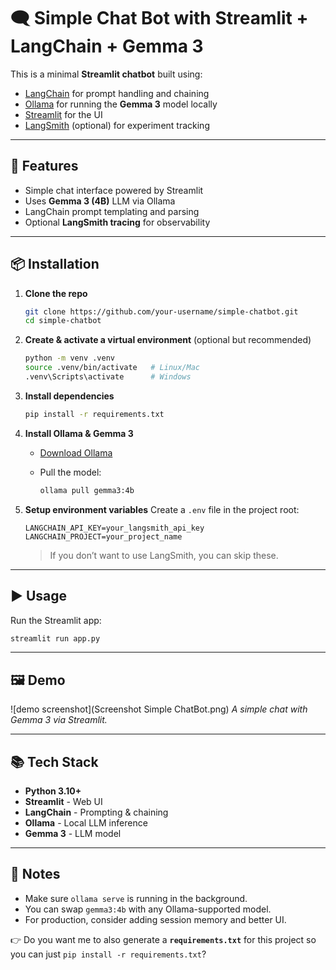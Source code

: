 # 🗨️ Simple Chat Bot with Streamlit + LangChain + Gemma 3

This is a minimal **Streamlit chatbot** built using:
- [LangChain](https://www.langchain.com/) for prompt handling and chaining
- [Ollama](https://ollama.ai/) for running the **Gemma 3** model locally
- [Streamlit](https://streamlit.io/) for the UI
- [LangSmith](https://smith.langchain.com/) (optional) for experiment tracking

---

## 🚀 Features
- Simple chat interface powered by Streamlit
- Uses **Gemma 3 (4B)** LLM via Ollama
- LangChain prompt templating and parsing
- Optional **LangSmith tracing** for observability

---

## 📦 Installation

1. **Clone the repo**
   ```bash
   git clone https://github.com/your-username/simple-chatbot.git
   cd simple-chatbot
   ```

2. **Create & activate a virtual environment** (optional but recommended)

   ```bash
   python -m venv .venv
   source .venv/bin/activate   # Linux/Mac
   .venv\Scripts\activate      # Windows
   ```

3. **Install dependencies**

   ```bash
   pip install -r requirements.txt
   ```

4. **Install Ollama & Gemma 3**

   * [Download Ollama](https://ollama.ai/download)
   * Pull the model:

     ```bash
     ollama pull gemma3:4b
     ```

5. **Setup environment variables**
   Create a `.env` file in the project root:

   ```env
   LANGCHAIN_API_KEY=your_langsmith_api_key
   LANGCHAIN_PROJECT=your_project_name
   ```

   > If you don’t want to use LangSmith, you can skip these.

---

## ▶️ Usage

Run the Streamlit app:

```bash
streamlit run app.py
```
---

## 🖼️ Demo

![demo screenshot](Screenshot Simple ChatBot.png)
*A simple chat with Gemma 3 via Streamlit.*

---

## 📚 Tech Stack

* **Python 3.10+**
* **Streamlit** - Web UI
* **LangChain** - Prompting & chaining
* **Ollama** - Local LLM inference
* **Gemma 3** - LLM model

---

## 📝 Notes

* Make sure `ollama serve` is running in the background.
* You can swap `gemma3:4b` with any Ollama-supported model.
* For production, consider adding session memory and better UI.

👉 Do you want me to also generate a **`requirements.txt`** for this project so you can just `pip install -r requirements.txt`?
```
